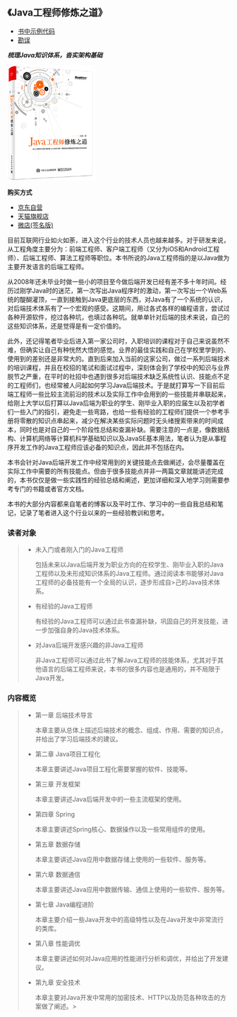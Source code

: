 《Java工程师修炼之道》
--

- [书中示例代码](source)
- [勘误](https://github.com/superhj1987/pragmatic-java-engineer/wiki/Mistakes)

***梳理Java知识体系，沓实架构基础***

<img src="img/book.png" width="200"/>

**购买方式**
- [京东自营](https://item.jd.com/12325207.html)
- [天猫旗舰店](https://detail.tmall.com/item.htm?id=567160971355)
- [微店(签名版)](https://weidian.com/item.html?itemID=2259146189)

目前互联网行业如火如荼，进入这个行业的技术人员也越来越多。对于研发来说，从工程角度主要分为：前端工程师、客户端工程师（又分为iOS和Android工程师）、后端工程师、算法工程师等职位。本书所说的Java工程师指的是以Java做为主要开发语言的后端工程师。

从2008年还未毕业时做一些小的项目至今做后端开发已经有差不多十年时间。经历过刚学Java时的迷茫，第一次写出Java程序时的激动，第一次写出一个Web系统的醍醐灌顶，一直到接触到Java更底层的东西，对Java有了一个系统的认识，对后端技术体系有了一个宏观的感受。这期间，用过各式各样的编程语言，尝试过各种开源软件，挖过各种坑，也填过各种坑。就单单针对后端的技术来说，自己的这些知识体系，还是觉得是有一定价值的。

此外，还记得笔者毕业后进入第一家公司时，入职培训的课程对于自己来说虽然不难，但确实让自己有种恍然大悟的感觉。业界的最佳实践和自己在学校里学到的、使用到的差别还是非常大的。直到后来加入当前的这家公司，做过一系列后端技术的培训课程，并且在校招的笔试和面试过程中，深刻体会到了学校中的知识与业界脱节之严重，在平时的社招中也遇到很多对后端技术缺乏系统性认识、技能点不足的工程师们，也经常被人问起如何学习Java后端技术。于是就打算写一下目前后端工程师一些比较主流前沿的技术以及实际工作中会用到的一些技能并串联起来，给刚上大学以后打算以Java后端为职业的学生、刚毕业入职的应届生以及初学者们一些入门的指引，避免走一些弯路，也给一些有经验的工程师们提供一个参考手册将零散的知识点串起来，减少在解决某些实际问题时无头绪搜索带来的时间成本，同时也是对自己的一个阶段性总结和查漏补缺。需要注意的一点是，像数据结构、计算机网络等计算机科学基础知识以及JavaSE基本用法，笔者认为是从事程序开发工作的Java工程师应该必备的知识点，因此并不包括在内。

本书会针对Java后端开发工作中经常用到的关键技能点去做阐述，会尽量覆盖在实际工作中需要的所有技能点。但由于很多技能点并非一两篇文章就能讲述完成的，本书仅仅是做一些实践性的经验总结和阐述，更加详细和深入地学习则需要参考专门的书籍或者官方文档。

本书的大部分内容都来自笔者的博客以及平时工作、学习中的一些自我总结和笔记，记录了笔者进入这个行业以来的一些经验教训和思考。

### 读者对象
>
>- 未入门或者刚入门的Java工程师
>
>    包括未来以Java后端开发为职业方向的在校学生、刚毕业入职的Java工程师以及未形成知识体系的Java工程师。通过阅读本书能够对Java工程师的必备技能有一个全局的认识，逐步形成自>己的Java技术体系。
>    
>- 有经验的Java工程师
>
>    有经验的Java工程师可以通过此书查漏补缺，巩固自己的开发技能，进一步加强自身的Java技术体系。
>    
>- 对Java后端开发感兴趣的非Java工程师
>
>    非Java工程师可以通过此书了解Java工程师的技能体系，尤其对于其他语言的后端工程师来说，本书的很多内容也是通用的，并不局限于Java开发。
>
### 内容概览
>
>- 第一章 后端技术导言
>
>    本章主要从总体上描述后端技术的概念、组成、作用、需要的知识点，并给出了学习后端技术的建议。
>
>- 第二章 Java项目工程化
>
>    本章主要讲述Java项目工程化需要掌握的软件、技能等。
>
>- 第三章 开发框架
>
>    本章主要讲述Java后端开发中的一些主流框架的使用。
>    
>- 第四章 Spring
>
>    本章主要讲述Spring核心、数据操作以及一些常用组件的使用。
>
>- 第五章 数据存储
>
>    本章主要讲述Java应用中数据存储上使用的一些软件、服务等。
>
>- 第六章 数据通信
>
>    本章主要讲述Java应用中数据传输、通信上使用的一些软件、服务等。
>
>- 第七章 Java编程进阶
>
>    本章主要介绍一些Java开发中的高级特性以及在Java开发中非常流行的类库。
>
>- 第八章 性能调优
>
>    本章主要讲述如何对Java应用的性能进行分析和调优，并给出了开发建议。
>    
>- 第九章 安全技术
>
>    本章主要对Java开发中常用的加密技术、HTTP以及防范各种攻击的方案做了阐述。>




